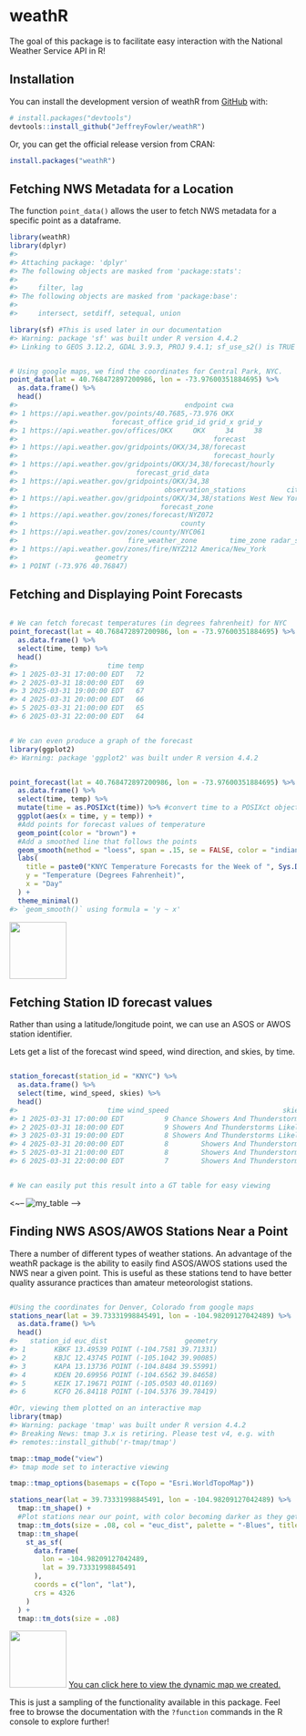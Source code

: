 
# weathR

<!-- badges: start -->
<!-- badges: end -->

The goal of this package is to facilitate easy interaction with the
National Weather Service API in R!

## Installation

You can install the development version of weathR from
[GitHub](https://github.com/) with:

``` r
# install.packages("devtools")
devtools::install_github("JeffreyFowler/weathR")
```

Or, you can get the official release version from CRAN:

``` r
install.packages("weathR")
```

## Fetching NWS Metadata for a Location

The function `point_data()` allows the user to fetch NWS metadata for a
specific point as a dataframe.

``` r
library(weathR)
library(dplyr)
#> 
#> Attaching package: 'dplyr'
#> The following objects are masked from 'package:stats':
#> 
#>     filter, lag
#> The following objects are masked from 'package:base':
#> 
#>     intersect, setdiff, setequal, union
```

``` r
library(sf) #This is used later in our documentation
#> Warning: package 'sf' was built under R version 4.4.2
#> Linking to GEOS 3.12.2, GDAL 3.9.3, PROJ 9.4.1; sf_use_s2() is TRUE
```

``` r

# Using google maps, we find the coordinates for Central Park, NYC.
point_data(lat = 40.768472897200986, lon = -73.97600351884695) %>% 
  as.data.frame() %>% 
  head()
#>                                         endpoint cwa
#> 1 https://api.weather.gov/points/40.7685,-73.976 OKX
#>                       forecast_office grid_id grid_x grid_y
#> 1 https://api.weather.gov/offices/OKX     OKX     34     38
#>                                                forecast
#> 1 https://api.weather.gov/gridpoints/OKX/34,38/forecast
#>                                                forecast_hourly
#> 1 https://api.weather.gov/gridpoints/OKX/34,38/forecast/hourly
#>                             forecast_grid_data
#> 1 https://api.weather.gov/gridpoints/OKX/34,38
#>                                    observation_stations          city state
#> 1 https://api.weather.gov/gridpoints/OKX/34,38/stations West New York    NJ
#>                                   forecast_zone
#> 1 https://api.weather.gov/zones/forecast/NYZ072
#>                                        county
#> 1 https://api.weather.gov/zones/county/NYC061
#>                           fire_weather_zone        time_zone radar_station
#> 1 https://api.weather.gov/zones/fire/NYZ212 America/New_York          KOKX
#>                   geometry
#> 1 POINT (-73.976 40.76847)
```

## Fetching and Displaying Point Forecasts

``` r

# We can fetch forecast temperatures (in degrees fahrenheit) for NYC
point_forecast(lat = 40.768472897200986, lon = -73.97600351884695) %>% 
  as.data.frame() %>% 
  select(time, temp) %>% 
  head()
#>                      time temp
#> 1 2025-03-31 17:00:00 EDT   72
#> 2 2025-03-31 18:00:00 EDT   69
#> 3 2025-03-31 19:00:00 EDT   67
#> 4 2025-03-31 20:00:00 EDT   66
#> 5 2025-03-31 21:00:00 EDT   65
#> 6 2025-03-31 22:00:00 EDT   64
```

``` r

# We can even produce a graph of the forecast
library(ggplot2)
#> Warning: package 'ggplot2' was built under R version 4.4.2
```

``` r

point_forecast(lat = 40.768472897200986, lon = -73.97600351884695) %>% 
  as.data.frame() %>% 
  select(time, temp) %>% 
  mutate(time = as.POSIXct(time)) %>% #convert time to a POSIXct object 
  ggplot(aes(x = time, y = temp)) +
  #Add points for forecast values of temperature
  geom_point(color = "brown") +
  #Add a smoothed line that follows the points
  geom_smooth(method = "loess", span = .15, se = FALSE, color = "indianred") +
  labs(
    title = paste0("KNYC Temperature Forecasts for the Week of ", Sys.Date()),
    y = "Temperature (Degrees Fahrenheit)",
    x = "Day"
  ) +
  theme_minimal()
#> `geom_smooth()` using formula = 'y ~ x'
```

<img src="man/figures/README-example2-1.png" width="100" />

## Fetching Station ID forecast values

Rather than using a latitude/longitude point, we can use an ASOS or AWOS
station identifier.

Lets get a list of the forecast wind speed, wind direction, and skies,
by time.

``` r

station_forecast(station_id = "KNYC") %>% 
  as.data.frame() %>% 
  select(time, wind_speed, skies) %>% 
  head()
#>                      time wind_speed                            skies
#> 1 2025-03-31 17:00:00 EDT          9 Chance Showers And Thunderstorms
#> 2 2025-03-31 18:00:00 EDT          9 Showers And Thunderstorms Likely
#> 3 2025-03-31 19:00:00 EDT          8 Showers And Thunderstorms Likely
#> 4 2025-03-31 20:00:00 EDT          8        Showers And Thunderstorms
#> 5 2025-03-31 21:00:00 EDT          8        Showers And Thunderstorms
#> 6 2025-03-31 22:00:00 EDT          7        Showers And Thunderstorms
```

``` r

# We can easily put this result into a GT table for easy viewing
```

\<~– ![my_table](my_table.png) –\>

## Finding NWS ASOS/AWOS Stations Near a Point

There a number of different types of weather stations. An advantage of
the weathR package is the ability to easily find ASOS/AWOS stations used
the NWS near a given point. This is useful as these stations tend to
have better quality assurance practices than amateur meteorologist
stations.

``` r

#Using the coordinates for Denver, Colorado from google maps
stations_near(lat = 39.73331998845491, lon = -104.98209127042489) %>% 
  as.data.frame() %>% 
  head()
#>   station_id euc_dist                   geometry
#> 1       KBKF 13.49539 POINT (-104.7581 39.71331)
#> 2       KBJC 12.43745 POINT (-105.1042 39.90085)
#> 3       KAPA 13.13736 POINT (-104.8484 39.55991)
#> 4       KDEN 20.69956 POINT (-104.6562 39.84658)
#> 5       KEIK 17.19671 POINT (-105.0503 40.01169)
#> 6       KCFO 26.84118 POINT (-104.5376 39.78419)
```

``` r
#Or, viewing them plotted on an interactive map
library(tmap)
#> Warning: package 'tmap' was built under R version 4.4.2
#> Breaking News: tmap 3.x is retiring. Please test v4, e.g. with
#> remotes::install_github('r-tmap/tmap')
```

``` r
tmap::tmap_mode("view")
#> tmap mode set to interactive viewing
```

``` r
tmap::tmap_options(basemaps = c(Topo = "Esri.WorldTopoMap"))

stations_near(lat = 39.73331998845491, lon = -104.98209127042489) %>% 
  tmap::tm_shape() + 
  #Plot stations near our point, with color becoming darker as they get closer
  tmap::tm_dots(size = .08, col = "euc_dist", palette = "-Blues", title = "Euclidian Distance") +
  tmap::tm_shape(
    st_as_sf(
      data.frame(
        lon = -104.98209127042489,
        lat = 39.73331998845491
      ),
      coords = c("lon", "lat"),
      crs = 4326
    )
  ) +
  tmap::tm_dots(size = .08)
```

<img src="man/figures/README-example5E-1.png" width="100" /> [You can
click here to view the dynamic map we
created.](https://jeffreyfowler.github.io/weathR/dynamic_map.html)

This is just a sampling of the functionality available in this package.
Feel free to browse the documentation with the `?function` commands in
the R console to explore further!
